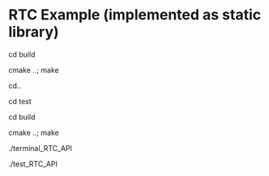 # RTC Example (implemented as static library)
cd build

cmake ..; make

cd..

cd test

cd build

cmake ..; make

./terminal_RTC_API

./test_RTC_API
